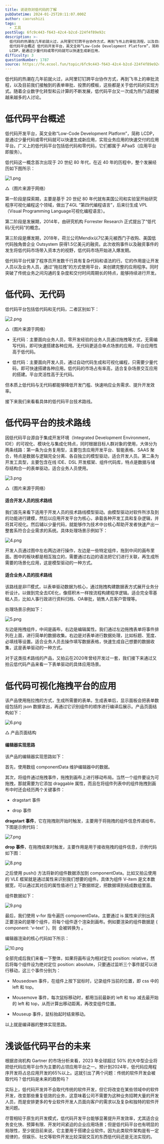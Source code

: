 ```yaml
---
title: 说说你对低代码的了解
pubDatetime: 2024-01-25T20:11:07.000Z
author: caorushizi
tags:
  - 工具
postSlug: 6fc9c443-f643-42c4-b2cd-224f4f89e92c
description: >-
  低代码的热潮在几年前就火过，从阿里钉钉跨平台协作方式，再到飞书上的审批流程，以及目前我们接触到的表单审批、投票的模板，这些都是关于低代码的实现方式。随着企业数字化转型和云计算的不断发展，低代码平台又一次成为热门话题被越来越多的人讨论。
  低代码平台概述 低代码开发平台，英文全称“Low-Code Development Platform”，简称
  LCDP，是通过少量代码或零代码就可以快速生成新应用，
difficulty: 3
questionNumber: 1787
source: https://fe.ecool.fun/topic/6fc9c443-f643-42c4-b2cd-224f4f89e92c
---
```


低代码的热潮在几年前就火过，从阿里钉钉跨平台协作方式，再到飞书上的审批流程，以及目前我们接触到的表单审批、投票的模板，这些都是关于低代码的实现方式。随着企业数字化转型和云计算的不断发展，低代码平台又一次成为热门话题被越来越多的人讨论。

# 低代码平台概述

低代码开发平台，英文全称“Low-Code Development Platform”，简称 LCDP，是通过少量代码或零代码就可以快速生成新应用，实现业务应用的快速交付的应用平台。广义上的低代码平台包括低代码和零代码，它们都属于 APaaS（应用平台即服务）。

低代码这一概念首次出现于 20 世纪 80 年代，在近 40 年的历程中，整个发展经历如下图所示：

![1.png](https://static.ecool.fun//article/adca5c22-7534-4464-8f54-08ce421396d2.jpeg)

△（图片来源于网络）

第一阶段是探索期，主要是基于 20 世纪 80 年代就有美国公司和实验室开始研究程序可视化编程这个领域，做出了4GL “第四代编程语言”，后来衍生成 VPL（Visual Programming Language可视化编程语言）。

第二阶段是发展期，2014年，由研究机构 Forrester Research 正式提出了“低代码/无代码”的概念。

第三阶段是爆发期，2018年，荷兰公司Mendix以7亿美元被西门子收购、美国低代码独角兽企业 Outsystem 获得1.5亿美元的融资。此次收购事件以及融资事件的发生将低代码市场带入资本方的视野，低代码市场开始进入爆发期。

低代码平台代替了程序员开发数千行具有复杂代码和语法的行。它的作用是让开发人员以及业务人员，通过“拖拉拽”的方式使用平台，来创建完整的应用程序。同时突破了传统业务之间沟通的复杂度和交付时间周期长的特点，能够持续进行开发。

# 低代码、无代码

低代码平台包括低代码和无代码，二者区别如下：

![2.png](https://static.ecool.fun//article/42365841-5fbf-45d7-b0bb-5fa068f0cdde.jpeg)

△（图片来源于网络）

-   无代码：主要面向业务人员，零开发经验的业务人员通过拖拽等方式，无需编写代码，即可快速搭建各种应用。无代码更适合单点场景的应用，平台应用性高于低代码。
    
-   低代码：主要面向开发人员，通过自动代码生成和可视化编程，只需要少量代码，即可快速搭建各种应用。低代码的市场占有率高，适合复杂场景交互应用的搭建。平台灵活性高于无代码。
    

但本质上低代码与无代码都能够降低开发门槛、快速响应业务需求、提升开发效率。

接下来我们来看看具体的低代码平台技术路线。

# 低代码平台的技术路线

因低代码平台源自于集成开发环境（Integrated Development Environment，IDE）的可视化、模块化与集成化特点，同时根据目标人群对象的使用，大体分为两条线路：第一条为业务复用型，主要包含应用开发平台、智能表格、SAAS 聚合，特点是数据与逻辑完全分离、各自独立的模型驱动，适合开发人员。第二条为开发工具型，主要包含在线 IDE、DSL 开发框架、组件代码库，特点是数据与储存结构合一的表单驱动，适合业务人员使用。

![3.png](https://static.ecool.fun//article/d34b0fa3-5c61-4601-ac6f-955fa2ab4221.jpeg)

△（图片来源于网络）

#### 适合开发人员的技术路线

我们首先来看下适用于开发人员的技术路线模型驱动。由模型驱动对软件所涉及到的功能进行建模，然后以应用开发平台为核心，承载各种开发工具和复杂逻辑，并将其可视化。然后辅以少量代码，就能够作为技术中台核心帮助开发者快速产出一整套系符合企业需求的系统。具体处理场景示例如下：

![4.png](https://static.ecool.fun//article/86c79345-e42f-4891-a6d7-5946f0302243.jpeg)

开发人员通过图中左右两边进行操作，左边是一些特定组件，拖到中间的画布里面。图中的板块都是相互独立的，需要通过右边的语法把它们进行关联，再生成所需要的场景化应用，这是模型驱动的一种方式。

#### 适合业务人员的技术路线

该路线是非IT模式，以表单驱动数据为核心，通过拖拽构建数据表方式展开业务分析设计。以做到完全去IDE化，像搭积木一样按流程构建程序逻辑。适合完全零基础人员，比如人事行政进行资料归档、OA审批，销售人员客户管理等。

处理场景示例如下：

![5.png](https://static.ecool.fun//article/9651539c-1592-49a3-b461-d68dac373d99.jpeg)

左边是拖拽组件，中间是画布，右边是编辑属性。我们通过左边拖拽表单将事件排列在上面，进行简单的数据收集。右边是对表单进行数据处理，比如标题、宽度、必填线等设置。适合业务人员去操作填写数据表格，快速生成自己想要的数据收集，这是表单驱动的一种方式。

对于这类技术路线的产品，又拍云在2020年曾经开发过一套，我们接下来通过又拍云低代码产品来看一下表单驱动的具体应用场景。

# 低代码可视化拖拽平台的应用

该产品使用拖拉拽的方式，生成所需要的表单。生成表单后，显示面板会把表单数组包括的 json 数据拿出，再通过它识别组件的顺序进行编译后展示。产品页面结构如下：

![6.png](https://static.ecool.fun//article/dd9627af-d87b-46b1-8e58-ee9769d8d613.jpeg)

△ 产品页面结构

#### 编辑器实现思路

该产品的编辑器实现思路如下：

首先，使用数组 componentData 维护编辑器中的数据。

其次，将组件通过拖拽事件，拖拽到画布上进行移动布局。当然一个组件要设为可拖拽，那就需要为它添加 draggable 属性，而且在将组件列表中的组件拖拽到画布中时还会经历两个关键事件：

-   dragstart 事件
    
-   drop 事件
    

**dragstart 事件**，它在拖拽刚开始时触发，主要用于将拖拽的组件信息传递给布，下图是示例代码：

![7.png](https://static.ecool.fun//article/62a4c4ee-da49-49a4-b2a0-13ae13c26b31.jpeg)

**drop 事件**，在拖拽结束时触发，主要作用是用于接收拖拽的组件信息，示例代码如下图：

![8.png](https://static.ecool.fun//article/a0ba5f47-0e30-46a4-902f-73639c00ef1a.jpeg)

之后使用 push() 方法将新的组件数据添加到 componentData。比如又拍云使用的 VLE 框架就是通过属性来识别我们想要的组件。具体为组件 V-item 是文本数据宽，可以通过其对应的属性值进行上下数据绑定，把数据填到结成数组里面。

组件数据如下：

![9.png](https://static.ecool.fun//article/0d6d6944-17fd-410f-9cb2-5ab169e2cff4.jpeg)

最后，我们使用 v-for 指令遍历 componentData，主要通过 is 属性来识别出真正要渲染的是哪个组件，将每个组件逐个渲染到画布。例如要渲染的组件数据是 { component: 'v-text' }，则  会被转换为 。

编辑器渲染的核心代码如下所示：

![10.png](https://static.ecool.fun//article/802a3044-9536-44c4-b856-df2ed2acf7e9.jpeg)

全部完成后我们来看一下整体，如果将画布设为相对定位 position: relative，然后将每个组件设为绝对定位 position: absolute，只要通过监听三个事件就可以进行移动，这三个事件分别为：

-   Mousedown 事件，在组件上按下鼠标时，记录组件当前的位置，即 css 中的 left 和 top。
    
-   Mousemove 事件，每次鼠标移动时，都用当前最新的 left 和 top 减去最开始的 left 和 top，从而计算出移动距离，再改变组件位置。
    
-   Mouseup 事件，鼠标抬起时结束移动。
    

以上就是编译器的整体实现思路。

# 浅谈低代码平台的未来

根据咨询机构 Gartner 的市场分析来看，2023 年全球超过 50% 的大中型企业将把低代码应用平台作为主要的占领应用平台之一。预计到2024年，低代码应用程序开发将占总应用开发的65%以上。这就引出了两个问题：传统的软件开发会被取代吗？低代码是未来的趋势吗？

实际上，低代码开发并不会取代传统的软件开发，但它将改变在某些领域中的软件开发，改变那些重复低效的业务，这意味着公司不需要为这种业务招聘大量的开发人员，而是安排更多的专业软件开发人员面向客户的需求以及复杂和独特的软件开发问题。

尽管相较于原生的开发模式，低代码开发平台能够显著提升开发效率，尤其适合业务变化快、预算有限、开发时间紧迫的企业应用场景；但是低代码平台也有明显的局限性，至少就目前来说，它主要用于搭建企业软件。因为此类软件架构是有一定规律的，但娱乐、社交等软件开发比较深层交互的东西低代码还是无法实现的。

